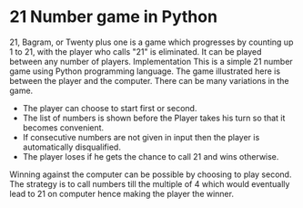# 21 Number game in Python

21, Bagram, or Twenty plus one is a game which progresses by counting up 1 to 21, with the player who calls "21" is eliminated. It can be played between any number of players. Implementation This is a simple 21 number game using Python programming language. The game illustrated here is between the player and the computer. There can be many variations in the game.

- The player can choose to start first or second.
- The list of numbers is shown before the Player takes his turn so that it becomes convenient.
- If consecutive numbers are not given in input then the player is automatically disqualified.
- The player loses if he gets the chance to call 21 and wins otherwise.

Winning against the computer can be possible by choosing to play second. The strategy is to call numbers till the multiple of 4 which would eventually lead to 21 on computer hence making the player the winner.